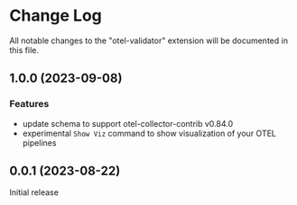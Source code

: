 # Change Log

All notable changes to the "otel-validator" extension will be documented in this file.

## 1.0.0 (2023-09-08)

### Features

* update schema to support otel-collector-contrib v0.84.0 
* experimental `Show Viz` command to show visualization of your OTEL pipelines

## 0.0.1 (2023-08-22)

Initial release
